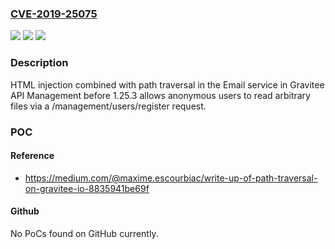 ### [CVE-2019-25075](https://cve.mitre.org/cgi-bin/cvename.cgi?name=CVE-2019-25075)
![](https://img.shields.io/static/v1?label=Product&message=n%2Fa&color=blue)
![](https://img.shields.io/static/v1?label=Version&message=n%2Fa&color=blue)
![](https://img.shields.io/static/v1?label=Vulnerability&message=n%2Fa&color=brighgreen)

### Description

HTML injection combined with path traversal in the Email service in Gravitee API Management before 1.25.3 allows anonymous users to read arbitrary files via a /management/users/register request.

### POC

#### Reference
- https://medium.com/@maxime.escourbiac/write-up-of-path-traversal-on-gravitee-io-8835941be69f

#### Github
No PoCs found on GitHub currently.

